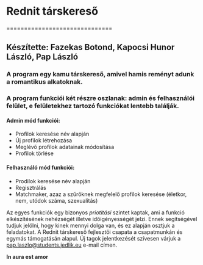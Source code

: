 # Rednit társkereső
==============================
## Készítette: Fazekas Botond, Kapocsi Hunor László, Pap László
### A program egy kamu társkereső, amivel hamis reményt adunk a romantikus alkatoknak. 
### A program funkciói két részre oszlanak: admin és felhasználói felület, e felületekhez tartozó funkciókat lentebb találják.
#### Admin mód funkciói:
- Profilok keresése név alapján
- Új profilok létrehozása
- Meglévő profilok adatainak módosítása
- Profilok törlése

#### Felhasználó mód funkciói:
- Prodilok keresése név alapján
- Regisztrálás
- Matchmaker, azaz a szűrőknek megfelelő profilok keresése (életkor, nem, utódok száma, szexualitás)

Az egyes funkciók egy bizonyos *priotitási* szintet kaptak, ami a funkció elkészítésének nehézségét illetve időigényességét jelzi.
Ennek segítségével tudjuk jelölni, hogy kinek mennyi dolga van, és ez alapján osztjuk a feladatokat.
A Rednit társkereső fejlesztői csapata a csapatmunkán és egymás támogatásán alapul.
Új tagok jelentkezését szívesen várjuk a pap.laszlo@students.jedlik.eu e-mail címen.

**In aura est amor**
